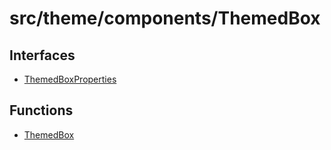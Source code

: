 # src/theme/components/ThemedBox

## Interfaces

- [ThemedBoxProperties](interfaces/ThemedBoxProperties.md)

## Functions

- [ThemedBox](functions/ThemedBox.md)
